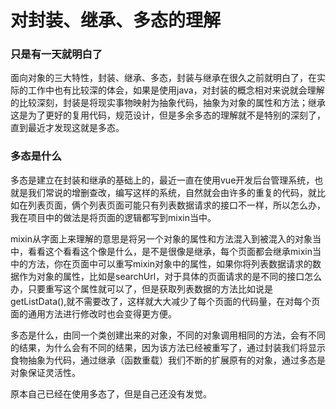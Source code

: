# 对封装、继承、多态的理解

### 只是有一天就明白了

面向对象的三大特性，封装、继承、多态，封装与继承在很久之前就明白了，在实际的工作中也有比较深的体会，如果是使用java，对封装的概念相对来说就会理解的比较深刻，封装是将现实事物映射为抽象代码，抽象为对象的属性和方法；继承这是为了更好的复用代码，规范设计，但是多余多态的理解就不是特别的深刻了，直到最近才发现这就是多态。

### 多态是什么

多态是建立在封装和继承的基础上的，最近一直在使用vue开发后台管理系统，也就是我们常说的增删查改，编写这样的系统，自然就会由许多的重复的代码，就比如在列表页面，俩个列表页面可能只有列表数据请求的接口不一样，所以怎么办，我在项目中的做法是将页面的逻辑都写到mixin当中。

mixin从字面上来理解的意思是将另一个对象的属性和方法混入到被混入的对象当中，看看这个看看这个像是什么，是不是很像是继承，每个页面都会继承mixin当中的方法，你在页面中可以重写mixin对象中的属性，如果你将列表数据请求的数据作为对象的属性，比如是searchUrl，对于具体的页面请求的是不同的接口怎么办，只要重写这个属性就可以了，但是获取列表数据的方法比如说是 getListData\(\),就不需要改了，这样就大大减少了每个页面的代码量，在对每个页面的通用方法进行修改时也会变得更方便。

多态是什么，由同一个类创建出来的对象，不同的对象调用相同的方法，会有不同的结果，为什么会有不同的结果，因为该方法已经被重写了，通过封装我们将显示食物抽象为代码，通过继承（函数重载）我们不断的扩展原有的对象，通过多态是对象保证灵活性。

原本自己已经在使用多态了，但是自己还没有发觉。

